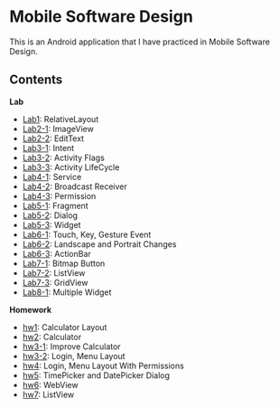 # Mobile Software Design
This is an Android application that I have practiced in Mobile Software Design.

Contents
----------
**Lab**
- [Lab1](https://github.com/ISKU/Mobile-Software-Design/tree/master/lab1): RelativeLayout
- [Lab2-1](https://github.com/ISKU/Mobile-Software-Design/tree/master/lab2_1): ImageView
- [Lab2-2](https://github.com/ISKU/Mobile-Software-Design/tree/master/lab2_2): EditText
- [Lab3-1](https://github.com/ISKU/Mobile-Software-Design/tree/master/lab3_1): Intent
- [Lab3-2](https://github.com/ISKU/Mobile-Software-Design/tree/master/lab3_2): Activity Flags
- [Lab3-3](https://github.com/ISKU/Mobile-Software-Design/tree/master/lab3_3): Activity LifeCycle
- [Lab4-1](https://github.com/ISKU/Mobile-Software-Design/tree/master/lab4_1): Service
- [Lab4-2](https://github.com/ISKU/Mobile-Software-Design/tree/master/lab4_2): Broadcast Receiver
- [Lab4-3](https://github.com/ISKU/Mobile-Software-Design/tree/master/lab4_3): Permission
- [Lab5-1](https://github.com/ISKU/Mobile-Software-Design/tree/master/lab05_1): Fragment
- [Lab5-2](https://github.com/ISKU/Mobile-Software-Design/tree/master/lab05_2): Dialog
- [Lab5-3](https://github.com/ISKU/Mobile-Software-Design/tree/master/lab05_3): Widget
- [Lab6-1](https://github.com/ISKU/Mobile-Software-Design/tree/master/lab06_1): Touch, Key, Gesture Event
- [Lab6-2](https://github.com/ISKU/Mobile-Software-Design/tree/master/lab06_2): Landscape and Portrait Changes
- [Lab6-3](https://github.com/ISKU/Mobile-Software-Design/tree/master/lab06_3): ActionBar
- [Lab7-1](https://github.com/ISKU/Mobile-Software-Design/tree/master/lab07_1): Bitmap Button
- [Lab7-2](https://github.com/ISKU/Mobile-Software-Design/tree/master/lab07_2): ListView
- [Lab7-3](https://github.com/ISKU/Mobile-Software-Design/tree/master/lab07_3): GridView
- [Lab8-1](https://github.com/ISKU/Mobile-Software-Design/tree/master/lab08_1): Multiple Widget

**Homework**
- [hw1](https://github.com/ISKU/Mobile-Software-Design/tree/master/MS_hw01_201201356): Calculator Layout
- [hw2](https://github.com/ISKU/Mobile-Software-Design/tree/master/MS_hw02_201201356): Calculator
- [hw3-1](https://github.com/ISKU/Mobile-Software-Design/tree/master/MS_hw03_1_201201356): Improve Calculator 
- [hw3-2](https://github.com/ISKU/Mobile-Software-Design/tree/master/MS_hw03_2_201201356): Login, Menu Layout
- [hw4](https://github.com/ISKU/Mobile-Software-Design/tree/master/MS_hw04_201201356): Login, Menu Layout With Permissions
- [hw5](https://github.com/ISKU/Mobile-Software-Design/tree/master/MS_hw05_201201356): TimePicker and DatePicker Dialog
- [hw6](https://github.com/ISKU/Mobile-Software-Design/tree/master/MS_hw06_201201356): WebView
- [hw7](https://github.com/ISKU/Mobile-Software-Design/tree/master/MS_hw07_201201356): ListView
